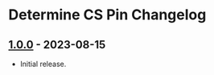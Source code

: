 # Determine CS Pin Changelog



## [1.0.0] - 2023-08-15

- Initial release.



[1.0.0]:https://github.com/icannotfly/determineCsPin/releases/tag/1.0.0
